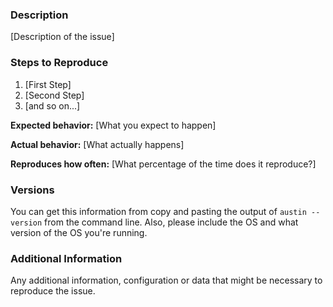 ### Description

[Description of the issue]

### Steps to Reproduce

1. [First Step]
2. [Second Step]
3. [and so on...]

**Expected behavior:** [What you expect to happen]

**Actual behavior:** [What actually happens]

**Reproduces how often:** [What percentage of the time does it reproduce?]

### Versions

You can get this information from copy and pasting the output of `austin
--version` from the command line. Also, please include the OS and what version
of the OS you're running.

### Additional Information

Any additional information, configuration or data that might be necessary to
reproduce the issue.
